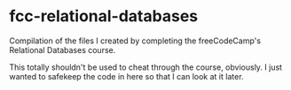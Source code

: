 # fcc-relational-databases
Compilation of the files I created by completing the freeCodeCamp's Relational Databases course.

This totally shouldn't be used to cheat through the course, obviously. I just wanted to safekeep the code in here so that I can look at it later.
